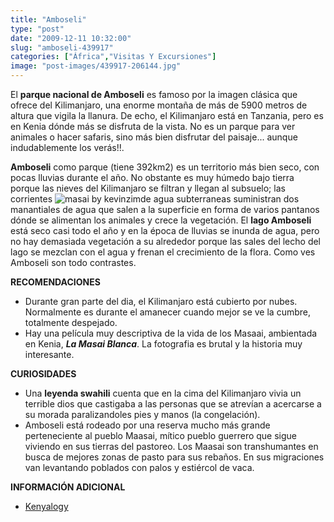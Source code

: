 ```yaml
---
title: "Amboseli"
type: "post"
date: "2009-12-11 10:32:00"
slug: "amboseli-439917"
categories: ["África","Visitas Y Excursiones"]
image: "post-images/439917-206144.jpg"
---
```


[](/wp-content/uploads/2009/12/439917-206143.jpg)

El **parque nacional de Amboseli** es famoso por la imagen clásica que ofrece del Kilimanjaro, una enorme montaña de más de 5900 metros de altura que vigila la llanura. De echo, el Kilimanjaro está en Tanzania, pero es en Kenia dónde más se disfruta de la vista. No es un parque para ver animales o hacer safaris, sino más bien disfrutar del paisaje... aunque indudablemente los verás!!.

**Amboseli** como parque (tiene 392km2) es un territorio más bien seco, con pocas lluvias durante el año. No obstante es muy húmedo bajo tierra porque las nieves del Kilimanjaro se filtran y llegan al subsuelo; las corrientes ![masai by kevinzim](post-images/439917-206144.jpg "masai by kevinzim")de agua subterraneas suministran dos manantiales de agua que salen a la superficie en forma de varios pantanos dónde se alimentan los animales y crece la vegetación. El **lago Amboseli** está seco casi todo el año y en la época de lluvias se inunda de agua, pero no hay demasiada vegetación a su alrededor porque las sales del lecho del lago se mezclan con el agua y frenan el crecimiento de la flora. Como ves Amboseli son todo contrastes.

**RECOMENDACIONES**

- Durante gran parte del dia, el Kilimanjaro está cubierto por nubes. Normalmente es durante el amanecer cuando mejor se ve la cumbre, totalmente despejado.
- Hay una película muy descriptiva de la vida de los Masaai, ambientada en Kenia, ***La Masai Blanca***. La fotografia es brutal y la historia muy interesante.

**CURIOSIDADES**

- Una **leyenda swahili** cuenta que en la cima del Kilimanjaro vivia un terrible dios que castigaba a las personas que se atrevían a acercarse a su morada paralizandoles pies y manos (la congelación).
- Amboseli está rodeado por una reserva mucho más grande perteneciente al pueblo Maasai, mítico pueblo guerrero que sigue viviendo en sus tierras del pastoreo. Los Maasai son transhumantes en busca de mejores zonas de pasto para sus rebaños. En sus migraciones van levantando poblados con palos y estiércol de vaca.

**INFORMACIÓN ADICIONAL**

- [Kenyalogy](http://www.kenyalogy.com/esp/parques/amboseli.html)
